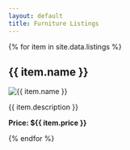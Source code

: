```yaml
---
layout: default
title: Furniture Listings
---
```


<div class="furniture-listings">
  {% for item in site.data.listings %}
    <div class="furniture-item">
      <h2>{{ item.name }}</h2>
      <img src="{{ item.image }}" alt="{{ item.name }}">
      <p>{{ item.description }}</p>
      <p><strong>Price: ${{ item.price }}</strong></p>
    </div>
  {% endfor %}
</div>